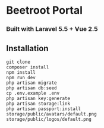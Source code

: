 # Beetroot Portal
### Built with Laravel 5.5 + Vue 2.5
## Installation
```
git clone
composer install
npm install
npm run dev
php artisan migrate
php artisan db:seed
cp .env.example .env
php artisan key:generate
php artisan storage:link
php artisan passport:install
storage/public/avatars/default.png
storage/public/logos/default.png
```
